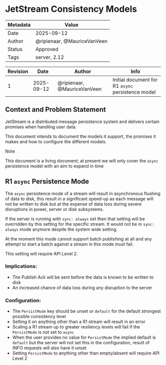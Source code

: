 # JetStream Consistency Models

| Metadata | Value                       |
|----------|-----------------------------|
| Date     | 2025-09-12                  |
| Author   | @ripienaar, @MauriceVanVeen |
| Status   | Approved                    |
| Tags     | server, 2.12                |

| Revision | Date       | Author                      | Info                                              |
|----------|------------|-----------------------------|---------------------------------------------------|
| 1        | 2025-09-12 | @ripienaar, @MauriceVanVeen | Initial document for R1 `async` persistence model |

## Context and Problem Statement

JetStream is a distributed message persistence system and delivers certain promises when handling user data.

This document intends to document the models it support, the promises it makes and how to configure the different models.

> [!NOTE]  
> This document is a living document; at present we will only cover the `async` persistence model with an aim to expand in time
> 

## R1 `async` Persistence Mode

The `async` persistence mode of a stream will result in asynchronous flushing of data to disk, this result in a significant speed-up as each message will not be written to disk but at the expense of data loss during severe disruptions in power, server or disk subsystems.

If the server is running with `sync: always` set then that setting will be overridden by this setting for the specific stream. It would not be in `sync: always` mode anymore despite the system wide setting.

At the moment this mode cannot support batch publishing at all and any attempt to start a batch against a stream in this mode must fail.

This setting will require API Level 2.

### Implications:

 * The Publish Ack will be sent before the data is known to be written to disk
 * An increased chance of data loss during any disruption to the server

### Configuration:

 * The `PersistMode` key should be unset or `default` for the default strongest possible consistency level
 * Setting it on anything other than a R1 stream will result in an error
 * Scaling a R1 stream up to greater resiliency levels will fail if the `PersistMode` is not set to `async`
 * When the user provides no value for `PersistMode` the implied default is `default` but the server will not set this in the configuration, result of INFO requests will also have it unset
 * Setting `PersistMode` to anything other than empty/absent will require API Level 2


